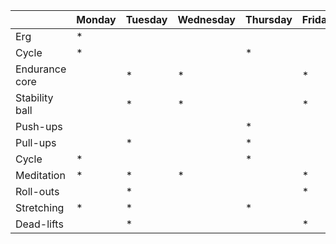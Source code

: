 | | Monday | Tuesday | Wednesday | Thursday | Friday | Saturday | Sunday |
| ---- | ---- | ---- | ---- | ---- | ---- | ---- | ---- | 
| Erg | * |   | |   | |   |   |
| Cycle | * |   | |  * | |   |  * |
| Endurance core |    | * | * |   | *  | | |
| Stability ball |  |  * |  * |   |  * | | |
| Push-ups |  | |   | * |   | * | |
| Pull-ups |  | * |   | * |  | | |
| Cycle | * |   | |  * | |  * |  * |
| Meditation | * | *  | * |   | * |   |  * |
| Roll-outs | |  * | |   | * |   |   |
| Stretching | * | *  | |  * | |   |   |
| Dead-lifts | | *  | |   | *  |   |   |